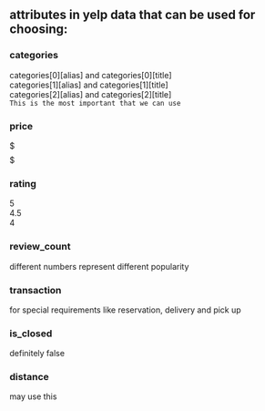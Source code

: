 ## attributes in yelp data that can be used for choosing:
### categories
categories[0][alias] and categories[0][title]   
categories[1][alias] and categories[1][title]   
categories[2][alias] and categories[2][title]   
``` This is the most important that we can use ```
### price
$  
$$  
$$$  
$$$$  

### rating
5  
4.5  
4  

### review_count
different numbers represent different popularity

### transaction
for special requirements like reservation, delivery and pick up

### is_closed
definitely false

### distance
may use this
